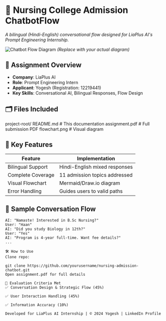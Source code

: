 # 🏥 Nursing College Admission ChatbotFlow
*A bilingual (Hindi-English) conversational flow designed for LiaPlus AI's Prompt Engineering Internship.*

![Chatbot Flow Diagram](<img width="2209" height="3906" alt="chatbotflow" src="https://github.com/user-attachments/assets/3230d2a7-1893-437a-b087-d71d3bbffb2d" />
) *(Replace with your actual diagram)*

## 📝 Assignment Overview
- **Company**: LiaPlus AI
- **Role**: Prompt Engineering Intern
- **Applicant**: Yogesh (Registration: 12219441)
- **Key Skills**: Conversational AI, Bilingual Responses, Flow Design

## 🗂️ Files Included
project-root/
    README.md # This documentation
    assignment.pdf # Full submission PDF
    flowchart.png # Visual diagram 

  
## 🤖 Key Features
| Feature | Implementation |
|---------|----------------|
| Bilingual Support | Hindi-English mixed responses |
| Complete Coverage | 11 admission topics addressed |
| Visual Flowchart | Mermaid/Draw.io diagram |
| Error Handling | Guides users to valid paths |

## 💬 Sample Conversation Flow
```text
AI: "Namaste! Interested in B.Sc Nursing?"
User: "Haan"
AI: "Did you study Biology in 12th?"
User: "Yes"
AI: "Program is 4-year full-time. Want fee details?"
...

🛠️ How to Use
Clone repo:

git clone https://github.com/yourusername/nursing-admission-chatbot.git
Open assignment.pdf for full details

📌 Evaluation Criteria Met
✅ Conversation Design & Strategic Flow (45%)

✅ User Interaction Handling (45%)

✅ Information Accuracy (10%)

Developed for LiaPlus AI Internship | © 2024 Yogesh | LinkedIn Profile
